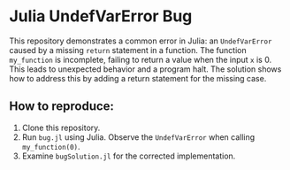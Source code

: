 # Julia UndefVarError Bug
This repository demonstrates a common error in Julia: an `UndefVarError` caused by a missing `return` statement in a function.  The function `my_function` is incomplete, failing to return a value when the input `x` is 0. This leads to unexpected behavior and a program halt. The solution shows how to address this by adding a return statement for the missing case.

## How to reproduce:
1. Clone this repository.
2. Run `bug.jl` using Julia.  Observe the `UndefVarError` when calling `my_function(0)`.
3. Examine `bugSolution.jl` for the corrected implementation.
